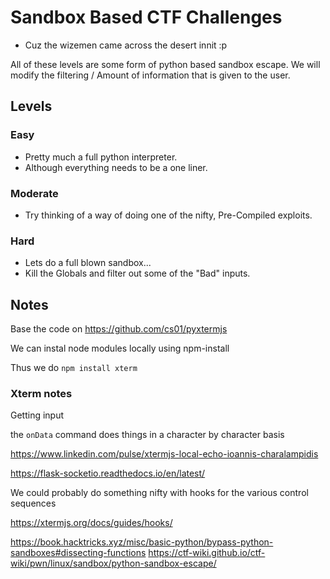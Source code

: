 # Sandbox Based CTF Challenges

 - Cuz the wizemen came across the desert innit :p
 
All of these levels are some form of python based sandbox escape.
We will modify the filtering / Amount of information that is given to the user.
 

## Levels

### Easy

  - Pretty much a full python interpreter.
  - Although everything needs to be a one liner.


### Moderate

 - Try thinking of a way of doing one of the nifty, Pre-Compiled exploits.
 

### Hard

 - Lets do a full blown sandbox...
 - Kill the Globals and filter out some of the "Bad" inputs.






## Notes

Base the code on https://github.com/cs01/pyxtermjs

We can instal node modules locally using npm-install <whatever>

Thus we do ```npm install xterm```


### Xterm notes

Getting input 

the ```onData``` command does things in a character by character basis

https://www.linkedin.com/pulse/xtermjs-local-echo-ioannis-charalampidis

https://flask-socketio.readthedocs.io/en/latest/

We could probably do something nifty with hooks for the various control sequences

https://xtermjs.org/docs/guides/hooks/



https://book.hacktricks.xyz/misc/basic-python/bypass-python-sandboxes#dissecting-functions
https://ctf-wiki.github.io/ctf-wiki/pwn/linux/sandbox/python-sandbox-escape/
